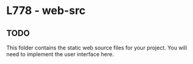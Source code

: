 
# L778 - web-src

## TODO

This folder contains the static web source files for your project.
You will need to implement the user interface here.
